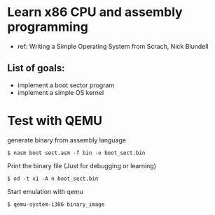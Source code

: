 # Learn x86 CPU and assembly programming

* ref: Writing a Simple Operating System from Scrach, Nick Blundell

## List of goals:
- implement a boot sector program
- implement a simple OS kernel


# Test with QEMU
generate binary from assembly language
```
$ nasm boot sect.asm -f bin -o boot_sect.bin
```
Print the binary file (Just for debugging or learning)
```
$ od -t x1 -A n boot_sect.bin
```
Start emulation with qemu
```
$ qemu-system-i386 binary_image
```
